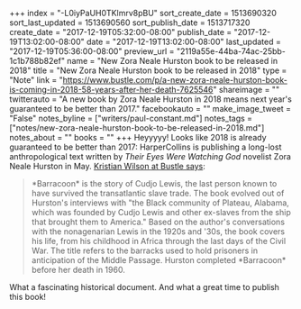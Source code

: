 +++
index = "-L0iyPaUH0TKlmrv8pBU"
sort_create_date = 1513690320
sort_last_updated = 1513690560
sort_publish_date = 1513717320
create_date = "2017-12-19T05:32:00-08:00"
publish_date = "2017-12-19T13:02:00-08:00"
date = "2017-12-19T13:02:00-08:00"
last_updated = "2017-12-19T05:36:00-08:00"
preview_url = "2119a55e-44ba-74ac-25bb-1c1b788b82ef"
name = "New Zora Neale Hurston book to be released in 2018"
title = "New Zora Neale Hurston book to be released in 2018"
type = "Note"
link = "https://www.bustle.com/p/a-new-zora-neale-hurston-book-is-coming-in-2018-58-years-after-her-death-7625546"
shareimage = ""
twitterauto = "A new book by Zora Neale Hurston in 2018 means next year's guaranteed to be better than 2017."
facebookauto = ""
make_image_tweet = "False"
notes_byline = ["writers/paul-constant.md"]
notes_tags = ["notes/new-zora-neale-hurston-book-to-be-released-in-2018.md"]
notes_about = ""
books = ""
+++
Heyyyyy! Looks like 2018 is already guaranteed to be better than 2017: HarperCollins is publishing a long-lost anthropological text written by *Their Eyes Were Watching God* novelist Zora Neale Hurston in May. [Kristian Wilson at Bustle says](https://www.bustle.com/p/a-new-zora-neale-hurston-book-is-coming-in-2018-58-years-after-her-death-7625546):

<blockquote>*Barracoon* is the story of Cudjo Lewis, the last person known to have survived the transatlantic slave trade. The book evolved out of Hurston's interviews with "the Black community of Plateau, Alabama, which was founded by Cudjo Lewis and other ex-slaves from the ship that brought them to America." Based on the author's conversations with the nonagenarian Lewis in the 1920s and '30s, the book covers his life, from his childhood in Africa through the last days of the Civil War. The title refers to the barracks used to hold prisoners in anticipation of the Middle Passage. Hurston completed *Barracoon* before her death in 1960.</blockquote>

What a fascinating historical document. And what a great time to publish this book!
